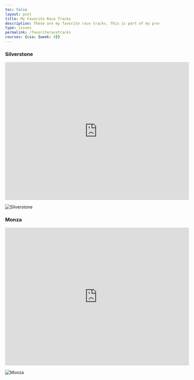 ```yaml
---
toc: false
layout: post
title: My Favorite Race Tracks
description: These are my favorite race tracks. This is part of my process of personalizing my Github page. 
type: issues
permalink: /favoriteracetracks
courses: {csa: {week: 0}}
---
```


### Silverstone
<iframe src="https://www.google.com/maps/embed?pb=!1m18!1m12!1m3!1d2356.558050887211!2d-1.0172383234616553!3d52.073300571947534!2m3!1f0!2f0!3f0!3m2!1i1024!2i768!4f13.1!3m3!1m2!1s0x48771c5823926c25%3A0x1142afb591c324a6!2sSilverstone%20Circuit!5e1!3m2!1sen!2sus!4v1692932285352!5m2!1sen!2sus" width="600" height="450" style="border:0;" allowfullscreen="" loading="lazy" referrerpolicy="no-referrer-when-downgrade"></iframe>

![Silverstone](/NitinBstudent_2025/images/Great_Britain_Circuit.png.avif)


### Monza
<iframe src="https://www.google.com/maps/embed?pb=!1m18!1m12!1m3!1d2681.6548376897026!2d9.278889176150681!3d45.61737007107682!2m3!1f0!2f0!3f0!3m2!1i1024!2i768!4f13.1!3m3!1m2!1s0x4786ba360e48bd7d%3A0x645e7ef5a9d3a632!2sAutodromo%20Nazionale%20Monza!5e1!3m2!1sen!2sus!4v1692933025710!5m2!1sen!2sus" width="600" height="450" style="border:0;" allowfullscreen="" loading="lazy" referrerpolicy="no-referrer-when-downgrade"></iframe>

![Monza](/NitinBstudent_2025/images/Italy_Circuit.png.avif)
